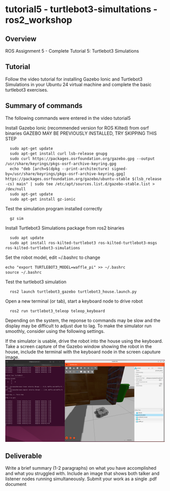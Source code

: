 # tutorial5 - turtlebot3-simultations - ros2_workshop

## Overview
ROS Assignment 5 - Complete Tutorial 5: Turtlebot3 Simulations 

## Tutorial
Follow the video tutorial for installing Gazebo Ionic and Turtlebot3 Simulations in your Ubuntu 24 virtual machine and complete the basic turtlebot3 exercises.

## Summary of commands
The following commands were entered in the video tutorial5 

Install Gazebo Ionic (recommended version for ROS Kilted) from osrf binaries
GAZEBO MAY BE PREVIOUSLY INSTALLED, TRY SKIPPING THIS STEP
```
  sudo apt-get update
  sudo apt-get install curl lsb-release gnupg
  sudo curl https://packages.osrfoundation.org/gazebo.gpg --output /usr/share/keyrings/pkgs-osrf-archive-keyring.gpg
  echo "deb [arch=$(dpkg --print-architecture) signed-by=/usr/share/keyrings/pkgs-osrf-archive-keyring.gpg] https://packages.osrfoundation.org/gazebo/ubuntu-stable $(lsb_release -cs) main" | sudo tee /etc/apt/sources.list.d/gazebo-stable.list > /dev/null
  sudo apt-get update
  sudo apt-get install gz-ionic
```
Test the simulation program installed correctly
```
  gz sim
```

Install Turtlebot3 Simulations package from ros2 binaries
```
  sudo apt update
  sudo apt install ros-kilted-turtlebot3 ros-kilted-turtlebot3-msgs ros-kilted-turtlebot3-simulations
```
Set the robot model, edit ~/.bashrc to change
```
echo "export TURTLEBOT3_MODEL=waffle_pi" >> ~/.bashrc
source ~/.bashrc
```


Test the turtlebot3 simulation 
```
  ros2 launch turtlebot3_gazebo turtlebot3_house.launch.py
```

Open a new terminal (or tab), start a keyboard node to drive robot
```
  ros2 run turtlebot3_teleop teleop_keyboard
```

Depending on the system, the reponse to commands may be slow and the display may be difficult to adjust due to lag. To make the simulator run smoothly, consider using the following settings.

If the simulator is usable, drive the robot into the house using the keyboard. Take a screen capture of the Gazebo window showing the robot in the house, include the terminal with the keyboard node in the screen caputure image. 
![tutorial5-turtlebot3-simulations](images/tutorial5-figure1.png) 


## Deliverable 
Write a brief summary (1-2 paragraphs) on what you have accomplished and what you struggled with. Include an image that shows both talker and listener nodes running simultaneously. Submit your work as a single .pdf document
